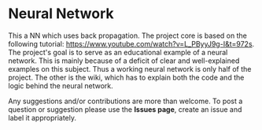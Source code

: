 # Neural Network
This a NN which uses back propagation. The project core is based on the following tutorial: https://www.youtube.com/watch?v=L_PByyJ9g-I&t=972s. The project's goal is to serve as an educational example of a neural network. This is mainly because of a deficit of clear and well-explained examples on this subject. Thus a working neural network is only half of the project. The other is the wiki, which has to explain both the code and the logic behind the neural network.

Any suggestions and/or contributions are more than welcome. To post a question or suggestion please use the **Issues page**, create an issue and label it appropriately.
